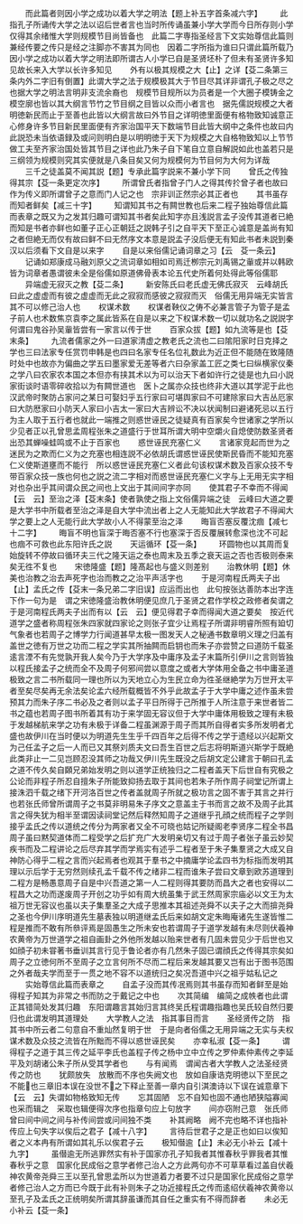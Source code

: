 <!-- { "loadSidebar": true } -->
　　而此篇者则因小学之成功以着大学之明法【题上补五字首条减六字】
　　此指孔子所诵传大学之法以诏后世者言也当时所传诵虽兼小学大学而今日所存则小学仅得其余绪惟大学则规模节目尚皆备也　此篇二字専指圣经言下文实始尊信此篇则兼经传要之传只是经之注脚亦不害其为同也　因着二字所指为谁曰只谓此篇所载乃因小学之成功以着大学之明法即所谓古人小学已自是圣贤坯朴了但未有圣贤许多知见故长来入大学以长许多知见
　　外有以极其规模之大【止】之详【芟二条第三条内外二字旧有倒置】此谓大学之法于规模极其大于节目尽其详非谓孔子极之尽之也据大学之明法言明非支流余裔也　规模节目规所以为员者是一个大圈子模铸金之模空廓也皆以其大纲言节竹之节目纲之目皆以众而小者言也　据先儒説规模之大者明徳新民而止于至善也此皆以大纲言故曰外节目之详明徳里面便有格物致知诚意正心修身许多节目新民里面便有齐家治国平天下数端节目此皆大纲中之条件也故曰内此説恐未当依语録及或问则明白是以明明徳于天下为规模之大自格物致知以上节节做工夫至齐家治国处皆其节目之详也此乃朱子自下笔自立意自解説如此也盖若只是三纲领为规模则究其实便就是八条目矣又何为规模何为节目何为大何为详哉
　　三千之徒盖莫不闻其説【题】专承此篇字説来不兼小学下同
　　曾氏之传独得其宗【芟一条更定次序】
　　所谓曾氏者指曾子门人之得其传扵曾子者也故曰作为传义即所谓曾子之意而门人记之也　宗非训正然宗必其正者也
　　其书虽存而知者鲜矣【减三十字】
　　知谓知其书之有闗世教也后来二程子独始尊信此篇而表章之既又为之发其归趣可谓知其书者矣此知字亦且浅説言孟子没传其道者已絶而知是书者亦鲜也如董子正心正朝廷之説韩子引之自平天下至正心诚意是盖尚有知之者但絶无而仅有故曰鲜不曰无然序文本意是説孟子没后便无有知此书者未説到秦汉以后须看下文自是以来字
　　自是以来俗儒记诵词章之习【云　芟一条云】
　　记诵如郑康成马融刘原父之流词章如相如司焉迁栁宗元刘禹锡之軰或并以韩欧皆为词章者愚谓彼未全是俗儒如原道佛骨表本论五代史所着何处得此等俗儒耶
　　异端虚无寂灭之教【芟二条】
　　新安陈氏曰老氏虚无佛氏寂灭　云峰胡氏曰此之虚虚而有彼之虚虚而无此之寂寂而感彼之寂寂而灭　俗儒无用异端无实皆言其不可以修己治人也
　　权谋术数
　　权谋者鞅仪之俦不必兼言管子为管子是孟子前人也术数焦京袁李之属此皆系在自是以来之下权谋术数一切以就功名之説説字何谓曰鬼谷孙吴軰皆尝有一家言以传于世
　　百家众拔【题】如九流等是也【芟末条】
　　九流者儒家之外一曰道家清虚之教老氏之流也二曰隂阳家时日克择之学也三曰法家专任赏罚申韩是也四曰名家专任名位礼数此为近正但不能随在致隆随时处中也故亦为偏曲之学五曰墨家爱无差等者六曰杂家盖工匠之类七曰纵横家仪秦之学八曰农家农本国之本但亦有挟其术以为可以治天下者如许行之徒是也九曰小説家街谈时语零碎收拾以为有闗世道也　医卜之属亦众技也终非大道以其学泥于此也　汉武帝时聚防占家问之某日可娶妇乎五行家曰可堪舆家曰不可建除家曰大吉丛厄家曰大防厯家曰小防天人家曰小吉太一家曰大吉辨讼不决以状闻制曰避诸死忌以五行为主人取于五行者也就此一端推之则惑世诬民之徒疑真有百家矣今世诸家之学所以少见者正以孔曾思孟周程张朱之道盛行于世耳所谓大明中空爝火自熄使防数圣贤者出恐其蝉噪蛙鸣或不止于百家也
　　惑世诬民充塞仁义
　　言诸家竞起而世为之迷民为之欺而仁义为之充塞也相连説不必依胡氏谓惑世诬民使斯民昏而不能知充塞仁义使斯道壅而不能行　所以惑世诬民充塞仁义者此句该权谋术数及百家众技不专带百家众技一族也何也之説之流二字相对而惑世诬民充塞仁义字与上无用无实字相对也杂出乎其间谓众民之间也上文出于其间间字亦同
　　使其君子不幸而不得闻【云　云】至治之泽【芟末条】使者孰使之指上文俗儒异端之徒　云峰曰大道之要是大学书中所载者至治之泽是自大学中流出者上之人无能知此大学故君子不得闻大学之要上之人无能行此大学故小人不得蒙至治之泽
　　晦盲否塞反覆沈痼【减七十二字】
　　晦盲不明也盲深于晦否塞不行也塞深于否反覆展转愈深也沈不可起也痼不可救也此东阳许氏之説
　　天运循环【芟一条】
　　环圆物也以其周而复始旋转不停故曰循环夫三代之隆天运之泰也周末及五季之衰天运之否也否极则泰来矣无徃不复也
　　宋徳隆盛【题】隆髙起也与盛义则差别
　　治教休明【题】休美也治教之治去声死字也治而教之之治平声活字也
　　于是河南程氏两夫子出【止】孟氏之传【芟末一条兄弟二字旧误】应运而出也　此句按张达善防本出字连下作一句为是　谓之宋徳隆盛治教休明便见庶几于圣贤之君作学校之政修者矣谓之于是河南程氏两夫子出而有以【云　云】便见得君子幸而得闻大道之要矣　按近代道学之盛者称周程张朱四家就四家论之则张子宜少让焉程子所谓非明睿所照有廹切气象者也若周子之博学力行闻道甚早太极一图发天人之秘通书数章明义理之归盖有盖世之徳有万世之功而二程之学实其所抽闗而启钥也而朱子亦尝赞之曰道防千载圣逺言湮不有先觉孰开我人矣今乃于大学序及中庸序及孟子末篇所引伊川之言则皆独以程氏接孟子之统而全不及周子何邪间尝以意度之或者大学体用全备之书中庸圣道极致之言二书所载同一理也所以为天地立心为生民立命为徃圣继絶学为万世开太平者至矣尽矣再无余法矣论孟六经所载概皆不外乎此故孟子于大学中庸之述作虽未尝预其力而朱子序二书必及之者则以孟子平日所得于己所推于人所注意于来世者皆二书之蕴也若周子图书所着其有功于来学固无容议但于大学中庸体用极致之理有未极于发越梯航来学之功有未极于详备二程虽渊源于周子而其所自得者实多所发明者尤盛也故伊川在当时便以为明道先生生乎千四百年之后得不传之学于遗经以兴起斯文为己任孟子之后一人而已又其祭刘质夫文曰吾生百世之后志将明斯道兴斯学于既絶此类非止一二见岂顾忍没其师之功哉又伊川先生既没之后胡文定公建言于朝曰孔孟之道不传久矣自頥兄弟始发明之则以道学正统独归之二程者盖天下后世自有究极之公论而非程子所忍自擅朱子所能致抑扬去取于其间也若朱子所作周子祠堂记所谓上接洙泗千载之绪下开河洛百世之传者盖就周子所就之极功言之固不害于其言之并行也若张氏师曾所谓周子之书莫非明易朱子序文之意盖主于书而言之故不及周子此其言之得失犹为相半至谓因读祠堂记然后释然知周子之道继乎孔顔之统而程子之学则接乎孟氏之传以道统之传分为两家者又全不可晓也姑记所疑阁老李贤序二程全书昌周子虽曰黙契道体而二程受学之后扩充广大发明亲切又有过于周子者张子虽云妙契疾书而及二程讲论之后尽弃其学而学焉实有述乎二程者至于朱子集羣贤之大成又自神防心得乎二程之言而兴起焉者也观其于羣书之中摘庸学论孟四书为标指而发明其理以示后学于无穷然则续孔孟千载不传之绪非二程而谁朱子尝曰文章到欧苏道理到二程方是畅愚意周子自是中兴吾道之第一人二程则得其要防而昌大之者也安得以二程昌大之功而遂废周子开创之功乎如有周大统虽集于武王然周家宗庙必以文王为太祖万世无容议也虽以夫子集羣圣之大成子思推本其祖述尧舜不以夫子之大而揜尧舜之圣也今伊川序明道先生墓表独以明道继孟氏后来如胡文定朱晦庵诸先生遂皆惟二程是推而不敢有所叅评焉是固愚生之所未安也若谓周子于道学发越有未尽则伏羲神农黄帝为万世道学之祖自画卦之外他所发越以贻来世者有几固未尝见少于后世也又如顔子初未甞著书垂训其言行见于鲁论者亦有几然朱子固已谓顔氏之传得其宗矣如周子之立徳何所不至周子之立言何所不尽而二程后来发越其要又岂有出于图书范围之外者哉夫学而至于一贯之地不容不以道统归之矣况吾道中兴之祖乎姑私记之
　　实始尊信此篇而表章之
　　自孟子没而其传冺焉则其书虽存而知者鲜至是始得程子知其为非常之书而防之于戴记之中也
　　次其简编　编简之成帙者也此谓正其错简处发其归趣　东阳谓趣言其始归言其终吴氏程谓趣指趣也吴氏较自然归要归也此谓发明其道理处
　　大学教人之法　指其事目而言
　　圣经贤传之防　指其书中所云者二句意自不重灿然复明于世　于是向者俗儒之无用异端之无实与夫权谋术数及众技之流皆在所黜而不得以惑世诬民矣
　　亦幸私淑【芟一条】
　　谓得程子之道于其三传之延平李氏也盖程子传之杨中立中立传之罗仲素仲素传之李延平及刘胡诸公朱子所从受其学者也
　　与有闻焉　谓闻古者大学教人之法圣经贤传之防也
　　犹颇放失　放散而不序也失阙文也　放如自康诰克明徳以下至民之不能也三章旧本误在没世不之下释止至善一章内自引淇澳诗以下误在诚意章下【云　云】失谓如物格致知无传
　　忘其固陋　忘不自知也固不通也陋狭隘寡闻也采而辑之　采取也辑便得次序也指章句应上句放字
　　间亦窃附己意　张氏师曾曰间中间之间与补传间尝或问间独不类
　　补其阙略　阙不完也略不详也指补传应上句失字以俟后之君子【减十八字】
　　言待后世君子之是正也如曰以俟知者之义本冉有所谓如其礼乐以俟君子云
　　极知僣逾【止】未必无小补云【减十九字】
　　虽僣逾无所逃罪然实有补于国家亦孔子知我者其惟春秋乎罪我者其惟春秋乎之意　国家化民成俗之意学者修己治人之方此两句亦不可草草看过盖自伏羲神农黄帝尧舜三王以至孔曾思孟所以为世道着力者要不过只是国家化民成俗之意学者修己治人之方而已今既于此有补则朱子之功近接程氏之传而逺绍伏羲神农黄帝以至孔子及孟氏之正统明矣所谓其辞虽谦而其自任之重实有不得而辞者
　　未必无小补云【芟一条】
